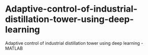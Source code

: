 # Adaptive-control-of-industrial-distillation-tower-using-deep-learning
Adaptive control of industrial distillation tower using deep learning - MATLAB
